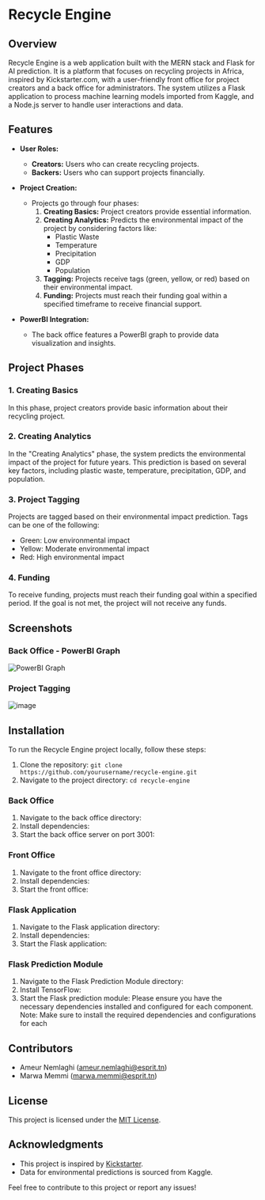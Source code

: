 # Recycle Engine

## Overview

Recycle Engine is a web application built with the MERN stack and Flask for AI prediction. It is a platform that focuses on recycling projects in Africa, inspired by Kickstarter.com, with a user-friendly front office for project creators and a back office for administrators. The system utilizes a Flask application to process machine learning models imported from Kaggle, and a Node.js server to handle user interactions and data.

## Features

- **User Roles:**
  - **Creators:** Users who can create recycling projects.
  - **Backers:** Users who can support projects financially.

- **Project Creation:**
  - Projects go through four phases:
    1. **Creating Basics:** Project creators provide essential information.
    2. **Creating Analytics:** Predicts the environmental impact of the project by considering factors like:
       - Plastic Waste
       - Temperature
       - Precipitation
       - GDP
       - Population
    3. **Tagging:** Projects receive tags (green, yellow, or red) based on their environmental impact.
    4. **Funding:** Projects must reach their funding goal within a specified timeframe to receive financial support.

- **PowerBI Integration:**
  - The back office features a PowerBI graph to provide data visualization and insights.

## Project Phases

### 1. Creating Basics

In this phase, project creators provide basic information about their recycling project.

### 2. Creating Analytics

In the "Creating Analytics" phase, the system predicts the environmental impact of the project for future years. This prediction is based on several key factors, including plastic waste, temperature, precipitation, GDP, and population. 

### 3. Project Tagging

Projects are tagged based on their environmental impact prediction. Tags can be one of the following:
- Green: Low environmental impact
- Yellow: Moderate environmental impact
- Red: High environmental impact

### 4. Funding

To receive funding, projects must reach their funding goal within a specified period. If the goal is not met, the project will not receive any funds.

## Screenshots

### Back Office - PowerBI Graph
![PowerBI Graph](insert_powerbi_screenshot_url_here)

### Project Tagging
![image](https://github.com/iamponil/The_Brains_Bunch/assets/75281628/77f758e9-badb-42aa-afc0-6adf2016d895)

## Installation

To run the Recycle Engine project locally, follow these steps:

1. Clone the repository: `git clone https://github.com/yourusername/recycle-engine.git`
2. Navigate to the project directory: `cd recycle-engine`

### Back Office

1. Navigate to the back office directory:
2. Install dependencies:
3. Start the back office server on port 3001:

### Front Office

1. Navigate to the front office directory:
2. Install dependencies:
3. Start the front office:

### Flask Application

1. Navigate to the Flask application directory:
2. Install dependencies:
3. Start the Flask application:

### Flask Prediction Module

1. Navigate to the Flask Prediction Module directory:
2. Install TensorFlow:
3. Start the Flask prediction module:
Please ensure you have the necessary dependencies installed and configured for each component.
Note: Make sure to install the required dependencies and configurations for each 

## Contributors

- Ameur Nemlaghi (ameur.nemlaghi@esprit.tn)
- Marwa Memmi (marwa.memmi@esprit.tn)

## License

This project is licensed under the [MIT License](LICENSE).

## Acknowledgments

- This project is inspired by [Kickstarter](https://www.kickstarter.com/).
- Data for environmental predictions is sourced from Kaggle.

Feel free to contribute to this project or report any issues!
